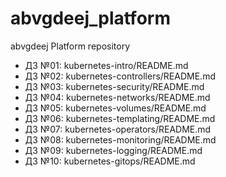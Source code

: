 # abvgdeej_platform
abvgdeej Platform repository

 - ДЗ №01: kubernetes-intro/README.md
 - ДЗ №02: kubernetes-controllers/README.md
 - ДЗ №03: kubernetes-security/README.md
 - ДЗ №04: kubernetes-networks/README.md
 - ДЗ №05: kubernetes-volumes/README.md
 - ДЗ №06: kubernetes-templating/README.md
 - ДЗ №07: kubernetes-operators/README.md
 - ДЗ №08: kubernetes-monitoring/README.md
 - ДЗ №09: kubernetes-logging/README.md
 - ДЗ №10: kubernetes-gitops/README.md